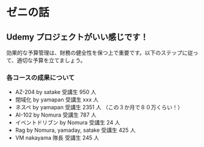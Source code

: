 # ゼニの話

## Udemy プロジェクトがいい感じです！

効果的な予算管理は、財務の健全性を保つ上で重要です。以下のステップに従って、適切な予算を立てましょう。

### 各コースの成果について

- AZ-204 by satake 受講生 950 人 ​
- 閉域化 by yamapan 受講生 xxx 人 ​
- ネスペ by yamapan 受講生 2351 人 （この３か月で８０万くらい！）​
- AI-102 by Nomura 受講生 787 人 ​
- イベントドリブン by Nomura 受講生 24 人 ​
- Rag by Nomura, yamaday, satake 受講生 425 人 ​
- VM nakayama 隊長 受講生 245 人
